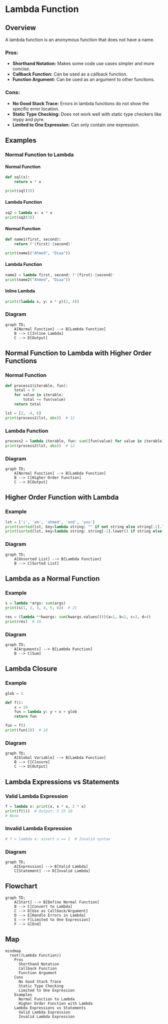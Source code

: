 # Lambda Function

## Overview
A lambda function is an anonymous function that does not have a name.

### Pros:
- **Shorthand Notation:** Makes some code use cases simpler and more concise.
- **Callback Function:** Can be used as a callback function.
- **Function Argument:** Can be used as an argument to other functions.

### Cons:
- **No Good Stack Trace:** Errors in lambda functions do not show the specific error location.
- **Static Type Checking:** Does not work well with static type checkers like mypy and pyre.
- **Limited to One Expression:** Can only contain one expression.

## Examples

### Normal Function to Lambda

#### Normal Function
```python
def sql(x):
    return x * x

print(sql(3))
```

#### Lambda Function
```python
sq2 = lambda x: x * x
print(sq2(3))
```

#### Normal Function
```python
def name1(first, second):
    return f'{first}-{second}'

print(name1("Ahmed", "Diaa"))
```

#### Lambda Function
```python
name2 = lambda first, second: f'{first}-{second}'
print(name2("Ahmed", "Diaa"))
```

#### Inline Lambda
```python
print((lambda x, y: x * y)(2, 4))
```

### Diagram
```mermaid
graph TD;
    A[Normal Function] --> B[Lambda Function]
    B --> C[Inline Lambda]
    C --> D[Output]
```

## Normal Function to Lambda with Higher Order Functions

### Normal Function
```python
def process1(iterable, fun):
    total = 0
    for value in iterable:
        total += fun(value)
    return total

lst = [2, -4, 6]
print(process1(lst, abs))  # 12
```

### Lambda Function
```python
process2 = lambda iterable, fun: sum([fun(value) for value in iterable])
print(process2(lst, abs))  # 12
```

### Diagram
```mermaid
graph TD;
    A[Normal Function] --> B[Lambda Function]
    B --> C[Higher Order Function]
    C --> D[Output]
```

## Higher Order Function with Lambda

### Example
```python
lst = ['i', 'am', 'ahmed', 'and', 'you']
print(sorted(lst, key=lambda string: "" if not string else string[-1].lower()))
print(sorted(lst, key=lambda string: string[-1].lower() if string else ""))
```

### Diagram
```mermaid
graph TD;
    A[Unsorted List] --> B[Lambda Function]
    B --> C[Sorted List]
```

## Lambda as a Normal Function

### Example
```python
s = lambda *args: sum(args)
print(s(1, 2, 3, 4, 5, 6))  # 21

res = (lambda **kwargs: sum(kwargs.values()))(a=1, b=2, c=3, d=4)
print(res)  # 10
```

### Diagram
```mermaid
graph TD;
    A[Arguments] --> B[Lambda Function]
    B --> C[Sum]
```

## Lambda Closure

### Example
```python
glob = 5

def f():
    x = 10
    fun = lambda y: y + x + glob
    return fun

fun = f()
print(fun(3))  # 18
```

### Diagram
```mermaid
graph TD;
    A[Global Variable] --> B[Lambda Function]
    B --> C[Closure]
    C --> D[Output]
```

## Lambda Expressions vs Statements

### Valid Lambda Expression
```python
f = lambda x: print(x, x * x, 2 * x)
print(f(5))  # Output: 5 25 10
# None
```

### Invalid Lambda Expression
```python
# f = lambda x: assert x == 2  # Invalid syntax
```

### Diagram
```mermaid
graph TD;
    A[Expression] --> B[Valid Lambda]
    C[Statement] --> D[Invalid Lambda]
```

## Flowchart

```mermaid
graph TD;
    A[Start] --> B[Define Normal Function]
    B --> C[Convert to Lambda]
    C --> D[Use as Callback/Argument]
    D --> E[Handle Errors in Lambda]
    E --> F[Limited to One Expression]
    F --> G[End]
```

## Map

```mermaid
mindmap
  root((Lambda Function))
    Pros
      Shorthand Notation
      Callback Function
      Function Argument
    Cons
      No Good Stack Trace
      Static Type Checking
      Limited to One Expression
    Examples
      Normal Function to Lambda
      Higher Order Function with Lambda
    Lambda Expressions vs Statements
      Valid Lambda Expression
      Invalid Lambda Expression
```
